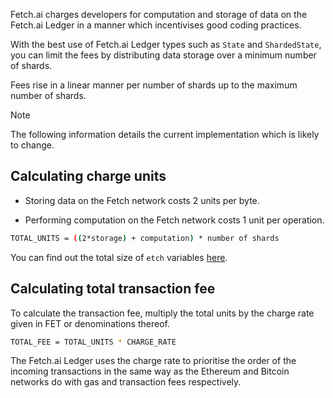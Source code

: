 Fetch.ai charges developers for computation and storage of data on the Fetch.ai Ledger in a manner which incentivises good coding practices.

With the best use of Fetch.ai Ledger types such as `State` and `ShardedState`, you can limit the fees by distributing data storage over a minimum number of shards.

Fees rise in a linear manner per number of shards up to the maximum number of shards.

<div class="admonition note">
  <p class="admonition-title">Note</p>
  <p>The following information details the current implementation which is likely to change.<p>
</div>

## Calculating charge units

-   Storing data on the Fetch network costs 2 units per byte.

-   Performing computation on the Fetch network costs 1 unit per operation.

```bash
TOTAL_UNITS = ((2*storage) + computation) * number of shards
```

You can find out the total size of `etch` variables <a href="../.././etch-language/variables/#data-size" target=_blank>here</a>.

## Calculating total transaction fee

To calculate the transaction fee, multiply the total units by the charge rate given in FET or denominations thereof.

```bash
TOTAL_FEE = TOTAL_UNITS * CHARGE_RATE
```

The Fetch.ai Ledger uses the charge rate to prioritise the order of the incoming transactions in the same way as the Ethereum and Bitcoin networks do with gas and transaction fees respectively.

<br/>
